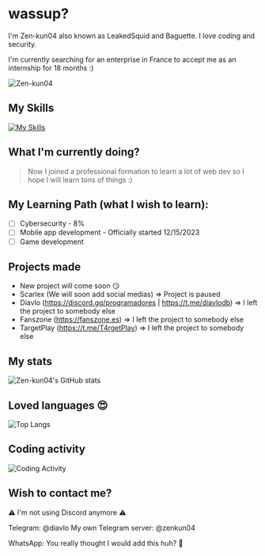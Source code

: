 # wassup?

I'm Zen-kun04 also known as LeakedSquid and Baguette. I love coding and security.

I'm currently searching for an enterprise in France to accept me as an internship for 18 months :)

<p align="left"> <img src="https://komarev.com/ghpvc/?username=Zen-kun04&label=Profile%20views&color=0e75b6&style=flat" alt="Zen-kun04" /> </p>

## My Skills
[![My Skills](https://skillicons.dev/icons?i=androidstudio,bash,bots,cloudflare,css,discord,figma,flask,git,html,idea,java,js,linkedin,linux,maven,md,mysql,netlify,nextjs,nodejs,php,prisma,python,react,redis,regex,scss,sqlite,symfony,tailwind,tauri,ts,twitter,vercel,visualstudio,vscode)](https://skillicons.dev)
## What I'm currently doing?
> Now I joined a professional formation to learn a lot of web dev so I hope I will learn tons of things :)

## My Learning Path (what I wish to learn):
- [ ] Cybersecurity - 8%
- [ ] Mobile app development - Officially started 12/15/2023
- [ ] Game development

## Projects made
- New project will come soon 😏
- Scarlex (We will soon add social medias) => Project is paused
- Diavlo (https://discord.gg/programadores | https://t.me/diavlodb) => I left the project to somebody else
- Fanszone (https://fanszone.es) => I left the project to somebody else
- TargetPlay (https://t.me/T4rgetPlay) => I left the project to somebody else

## My stats
![Zen-kun04's GitHub stats](https://github-readme-stats.vercel.app/api?username=zen-kun04&show_icons=true&theme=radical)

## Loved languages 😍
![Top Langs](https://github-readme-stats.vercel.app/api/top-langs/?username=zen-kun04)

## Coding activity
![Coding Activity](https://github-readme-stats.vercel.app/api/wakatime?username=DonBaguette)

## Wish to contact me?
⚠️ I'm not using Discord anymore ⚠️

Telegram: @diavlo
My own Telegram server: @zenkun04

WhatsApp: You really thought I would add this huh? 🤣
